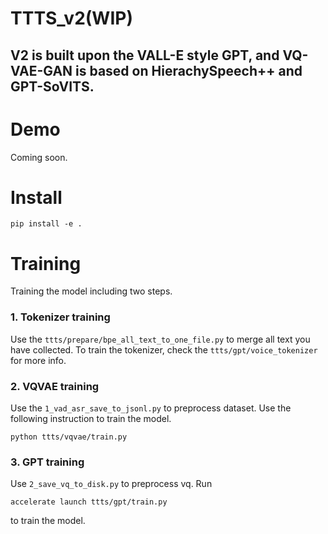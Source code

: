 # TTTS_v2(WIP)

## V2 is built upon the VALL-E style GPT, and VQ-VAE-GAN is based on HierachySpeech++ and GPT-SoVITS.

# Demo
Coming soon.

# Install
```
pip install -e .
```
# Training
Training the model including two steps.

### 1. Tokenizer training
Use the `ttts/prepare/bpe_all_text_to_one_file.py` to merge all text you have collected. To train the tokenizer, check the `ttts/gpt/voice_tokenizer` for more info.

### 2. VQVAE training
Use the `1_vad_asr_save_to_jsonl.py` to preprocess dataset.
Use the following instruction to train the model.
```
python ttts/vqvae/train.py
```

### 3. GPT training
Use `2_save_vq_to_disk.py` to preprocess vq. Run
```
accelerate launch ttts/gpt/train.py
```
to train the model.

